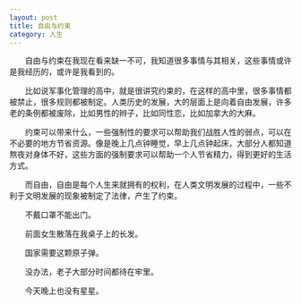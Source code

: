 ```yaml
---
layout: post
title: 自由与约束
category: 人生
---
```


&emsp;&emsp;自由与约束在我现在看来缺一不可，我知道很多事情与其相关，这些事情或许是我经历的，或许是我看到的。

&emsp;&emsp;比如说军事化管理的高中，就是很讲究约束的，在这样的高中里，很多事情都被禁止，很多规则都被制定。人类历史的发展，大的层面上是向着自由发展，许多老的条例都被废除，比如男性的辫子，比如同性恋，比如加拿大的大麻。

&emsp;&emsp;约束可以带来什么，一些强制性的要求可以帮助我们战胜人性的弱点，可以在不必要的地方节省资源。像是晚上几点钟睡觉，早上几点钟起床，大部分人都知道熬夜对身体不好，这些方面的强制要求可以帮助一个人节省精力，得到更好的生活方式。

&emsp;&emsp;而自由，自由是每个人生来就拥有的权利，在人类文明发展的过程中，一些不利于文明发展的现象被制定了法律，产生了约束。

&emsp;&emsp;不戴口罩不能出门。

&emsp;&emsp;前面女生散落在我桌子上的长发。

&emsp;&emsp;国家需要这颗原子弹。

&emsp;&emsp;没办法，老子大部分时间都待在牢里。

&emsp;&emsp;今天晚上也没有星星。
